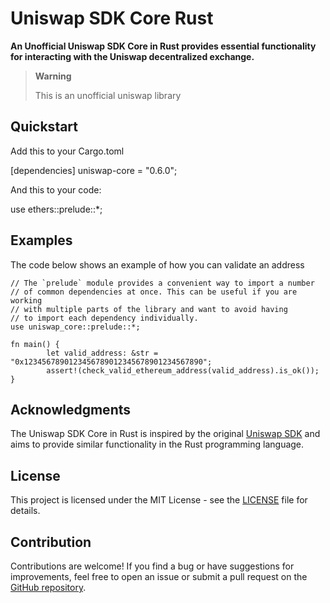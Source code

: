 #                                           Uniswap SDK Core Rust

**An Unofficial Uniswap SDK Core in Rust provides essential functionality for interacting with the Uniswap decentralized exchange.**

> **Warning**
> 
>   This is an unofficial uniswap library

## Quickstart
Add this to your Cargo.toml

[dependencies]
uniswap-core = "0.6.0";

And this to your code:

use ethers::prelude::*;

## Examples
The code below shows an example of how you can validate an address
```
// The `prelude` module provides a convenient way to import a number
// of common dependencies at once. This can be useful if you are working
// with multiple parts of the library and want to avoid having
// to import each dependency individually.
use uniswap_core::prelude::*;

fn main() {
        let valid_address: &str = "0x1234567890123456789012345678901234567890";
        assert!(check_valid_ethereum_address(valid_address).is_ok());
}
```

## Acknowledgments

The Uniswap SDK Core in Rust is inspired by the original [Uniswap SDK]() and aims to provide similar functionality in the Rust programming language.

## License

This project is licensed under the MIT License - see the [LICENSE](https://github.com/Uniswap/sdk-core/tree/main) file for details.

## Contribution

Contributions are welcome! If you find a bug or have suggestions for improvements, feel free to open an issue or submit a pull request on the [GitHub repository](https://github.com/malik672/uniswap-sdk-core-rust).
